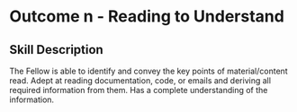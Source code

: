 # Outcome n - Reading to Understand


## Skill Description

The Fellow is able to identify and convey the key points of material/content read.  Adept at reading documentation, code, or emails and deriving all required information from them. Has a complete understanding of the information. 
